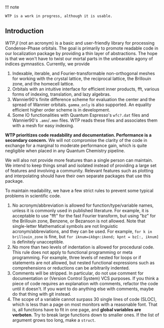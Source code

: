 !!! note

    WTP is a work in progress, although it is usable.

## Introduction

*WTP.jl* (not an acronym) is a basic and
user-friendly library for processing Condense-Phase orbitals. The goal is
primarily to promote readable code in our localization package by providing a
thin layer of abstractions. The hope is that we won't have to twist our mortal
parts in the unbearable agony of indices gymnastics. Currently, we provide

1. Indexable, iterable, and Fourier-transformable non-orthogonal meshes for working with the crystal lattice, the reciprocal lattice, the Brillouin zone, and the homecell lattice.
2. Orbitals with an intuitive interface for efficient inner products, fft, various forms of indexing, translation, and lazy algebras.
3. Wannier90's finite difference scheme for evaluation the center and the spread of Wannier orbitals. `gamma_only` is also supported. An equality efficient higher order scheme is in development.
4. Some IO functionalities with Quantum Espresso's `wfc?.dat` files and Wannier90's `.amn`/`.mmn` files. WTP reads these files and associates them with a mesh for easy indexing.

**WTP prioritizes code readability and documentation.  Performance is a secondary concern.**
We will not compromise the clarity of the code in exchange for a marginal to
moderate performance gain, which is quite negligible when placed in any
Quantum Chemistry pipeline. 

We will also not provide more features than a single person can maintain.  We
intend to keep things small and isolated instead of providing  a large set of
features and involving a community. Relevant features such as plotting and
interpolating should have their own separate packages that use this package.

To maintain readability, we have a few strict rules to prevent some typical problems in scientific code.

1. No acronym/abbreviation is allowed for function/type/variable names, unless it is commonly used in published literature. For example, it is acceptable to use "fft" for the fast Fourier transform, but using "bz" for the Brillouin zone, Benzene, or Bezanson is not allowed. Note that single-letter Mathematical symbols are not linguistic acronym/abbreviations, and they can be used. For example, `for k in brillouin_zone` is fine, but `for iknum=ikbgn:ikend; kpnt = bz[:, iknum]` is definitely unacceptible.
3. No more than two levels of indentation is allowed for procedural code. This rule does not apply to functional programming or meta programming. For example, three levels of nested for loops or if statements are not allowed, but nested functional expressions such as comprehensions or reductions can be arbitrarily indented. 
4. Comments will be stripped. In particular, do not use comment for documentation or (Version Control System) VCS purposes. If you think a piece of code requires an explanation with comments, refactor the code until it doesn't. If you want to do anything else with comments, maybe do that thing with git instead.
6. The scope of a variable cannot surpass 30 single lines of code (SLOC), which is less than a page on most monitors with a reasonable font. That is, all functions have to fit in one page, and **global variables are verboten**. Try to break large functions down to smaller ones. If the list of argument grows too long, make a `struct`.

